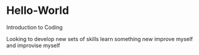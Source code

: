 # Hello-World
Introduction to Coding

Looking to develop new sets of skills 
learn something new 
improve myself and improvise myself
